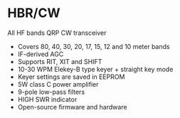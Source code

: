 # HBR/CW

All HF bands QRP CW transceiver

* Covers 80, 40, 30, 20, 17, 15, 12 and 10 meter bands
* IF-derived AGC
* Supports RIT, XIT and SHIFT
* 10-30 WPM Elekey-B type keyer + straight key mode
* Keyer settings are saved in EEPROM
* 5W class C power amplifier
* 9-pole low-pass filters
* HIGH SWR indicator
* Open-source firmware and hardware
